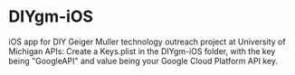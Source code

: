 # DIYgm-iOS
iOS app for DIY Geiger Muller technology outreach project at University of Michigan
APIs: Create a Keys.plist in the DIYgm-iOS folder, with the key being "GoogleAPI" and value being your Google Cloud Platform API key.
